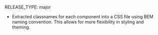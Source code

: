 RELEASE_TYPE: major

- Extracted classnames for each component into a CSS file using BEM naming convention. This allows for more flexibility in styling and theming.
